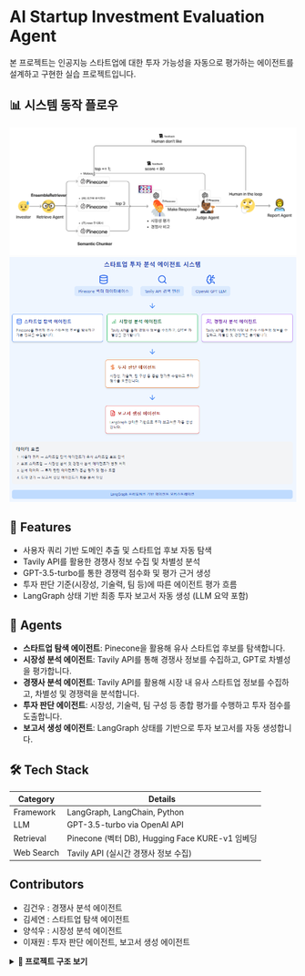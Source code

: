 # AI Startup Investment Evaluation Agent
본 프로젝트는 인공지능 스타트업에 대한 투자 가능성을 자동으로 평가하는 에이전트를 설계하고 구현한 실습 프로젝트입니다.


## 📊 시스템 동작 플로우

<img src="../flowchart.png"/>
<img src="../image.png"/>

## 🚀 Features

- 사용자 쿼리 기반 도메인 추출 및 스타트업 후보 자동 탐색
- Tavily API를 활용한 경쟁사 정보 수집 및 차별성 분석
- GPT-3.5-turbo를 통한 경쟁력 점수화 및 평가 근거 생성
- 투자 판단 기준(시장성, 기술력, 팀 등)에 따른 에이전트 평가 흐름
- LangGraph 상태 기반 최종 투자 보고서 자동 생성 (LLM 요약 포함)

## 🤖 Agents

- **스타트업 탐색 에이전트**: Pinecone을 활용해 유사 스타트업 후보를 탐색합니다.
- **시장성 분석 에이전트**: Tavily API를 통해 경쟁사 정보를 수집하고, GPT로 차별성을 평가합니다.
- **경쟁사 분석 에이전트**: Tavily API를 활용해 시장 내 유사 스타트업 정보를 수집하고, 차별성 및 경쟁력을 분석합니다.
- **투자 판단 에이전트**: 시장성, 기술력, 팀 구성 등 종합 평가를 수행하고 투자 점수를 도출합니다.
- **보고서 생성 에이전트**: LangGraph 상태를 기반으로 투자 보고서를 자동 생성합니다.

## 🛠️ Tech Stack

| Category   | Details                                      |
|------------|----------------------------------------------|
| Framework  | LangGraph, LangChain, Python                 |
| LLM        | GPT-3.5-turbo via OpenAI API                 |
| Retrieval  | Pinecone (벡터 DB), Hugging Face KURE-v1 임베딩 |
| Web Search | Tavily API (실시간 경쟁사 정보 수집)         |


## Contributors 
- 김건우 : 경쟁사 분석 에이전트
- 김세연 : 스타트업 탐색 에이전트
- 양석우 : 시장성 분석 에이전트
- 이재원 : 투자 판단 에이전트, 보고서 생성 에이전트

<details> <summary><strong>📁 프로젝트 구조 보기</strong></summary>
bash
복사
편집
project/
├── main.py                     # LangGraph 전체 실행 로직
├── run_main.py                 # .env 불러와 main 실행하는 진입점
├── .env                        # API 키 등 환경 변수 설정 파일
├── requirements.txt            # 프로젝트 의존성 목록

├── state_definitions.py        # 전체 평가 상태(GraphState) 정의

├── agents/                     # 에이전트 모듈 모음
│   ├── __init__.py
│   ├── startup_explorer.py     # Pinecone 기반 스타트업 탐색
│   ├── competitor_analyzer.py  # Tavily + GPT 경쟁사 분석
│   ├── market_researcher.py    # Tavily + GPT 시장성 평가
│   ├── investment_judge.py     # GPT 기반 투자 판단
│   └── pdf_generator.py        # Markdown → PDF 보고서 생성

├── investment_report.pdf       # 최종 생성되는 투자 보고서 (예시)
└── README.md                   # 프로젝트 설명서
</details>
